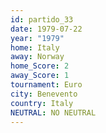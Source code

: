 ```yaml
---
id: partido_33
date: 1979-07-22
year: "1979"
home: Italy
away: Norway
home_Score: 2
away_Score: 1
tournament: Euro
city: Benevento
country: Italy
NEUTRAL: NO NEUTRAL
---
```

